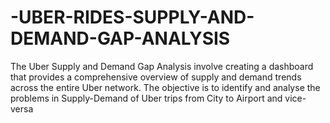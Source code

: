# -UBER-RIDES-SUPPLY-AND-DEMAND-GAP-ANALYSIS
The Uber Supply and Demand Gap Analysis involve creating a dashboard that provides a comprehensive overview of supply and demand trends across the entire Uber network.  The objective is to identify and analyse the problems in Supply-Demand of Uber trips from City to Airport and vice-versa
